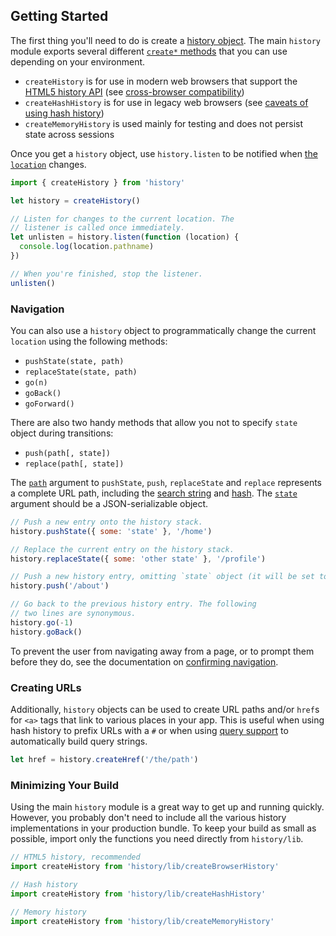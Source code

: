 ## Getting Started

The first thing you'll need to do is create a [history object](Glossary.md#history). The main `history` module exports several different [`create*` methods](Glossary.md#createhistory) that you can use depending on your environment.

- `createHistory` is for use in modern web browsers that support the [HTML5 history API](http://diveintohtml5.info/history.html) (see [cross-browser compatibility](http://caniuse.com/#feat=history))
- `createHashHistory` is for use in legacy web browsers (see [caveats of using hash history](HashHistoryCaveats.md))
- `createMemoryHistory` is used mainly for testing and does not persist state across sessions

Once you get a `history` object, use `history.listen` to be notified when [the `location`](Location.md) changes.

```js
import { createHistory } from 'history'

let history = createHistory()

// Listen for changes to the current location. The
// listener is called once immediately.
let unlisten = history.listen(function (location) {
  console.log(location.pathname)
})

// When you're finished, stop the listener.
unlisten()
```

### Navigation

You can also use a `history` object to programmatically change the current `location` using the following methods:

- `pushState(state, path)`
- `replaceState(state, path)`
- `go(n)`
- `goBack()`
- `goForward()`

There are also two handy methods that allow you not to specify `state` object during transitions:

- `push(path[, state])`
- `replace(path[, state])`

The [`path`](Glossary.md#path) argument to `pushState`, `push`, `replaceState` and `replace` represents a complete URL path, including the [search string](Glossary.md#search) and [hash](Glossary.md#hash). The [`state`](Glossary.md#locationstate) argument should be a JSON-serializable object.

```js
// Push a new entry onto the history stack.
history.pushState({ some: 'state' }, '/home')

// Replace the current entry on the history stack.
history.replaceState({ some: 'other state' }, '/profile')

// Push a new history entry, omitting `state` object (it will be set to `null`)
history.push('/about')

// Go back to the previous history entry. The following
// two lines are synonymous.
history.go(-1)
history.goBack()
```

To prevent the user from navigating away from a page, or to prompt them before they do, see the documentation on [confirming navigation](ConfirmingNavigation.md).

### Creating URLs

Additionally, `history` objects can be used to create URL paths and/or `href`s for `<a>` tags that link to various places in your app. This is useful when using hash history to prefix URLs with a `#` or when using [query support](QuerySupport.md) to automatically build query strings.

```js
let href = history.createHref('/the/path')
```

### Minimizing Your Build

Using the main `history` module is a great way to get up and running quickly. However, you probably don't need to include all the various history implementations in your production bundle. To keep your build as small as possible, import only the functions you need directly from `history/lib`.

```js
// HTML5 history, recommended
import createHistory from 'history/lib/createBrowserHistory'

// Hash history
import createHistory from 'history/lib/createHashHistory'

// Memory history
import createHistory from 'history/lib/createMemoryHistory'
```
